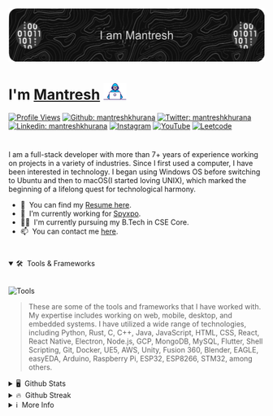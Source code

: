 [![Header](./images/header.png "Header")](https://www.mantreshkhurana.com/)

# I'm [Mantresh](https://www.mantreshkhurana.com) <img src="./images/typing.gif" width="45px">

[![Profile Views](https://komarev.com/ghpvc/?username=mantreshkhurana&label=Profile%20views&color=0e75b6&style=flat)](https://github.com/mantreshkhurana) [![Github: mantreshkhurana](https://img.shields.io/badge/-mantreshkhurana-grey?style=flat&logo=Github&logoColor=white&link=https://github.com/mantreshkhurana/)](https://github.com/mantreshkhurana/) [![Twitter: mantreshkhurana](https://img.shields.io/badge/-mantreshkhurana-blue?style=flat&logo=Twitter&logoColor=white&link=https://www.twitter.com/mantreshkhurana/)](https://www.twitter.com/mantreshkhurana/) [![Linkedin: mantreshkhurana](https://img.shields.io/badge/-mantreshkhurana-blue?style=flat&logo=Linkedin&logoColor=white&link=https://www.linkedin.com/in/mantreshkhurana/)](https://www.linkedin.com/in/mantreshkhurana/) [![Instagram](https://img.shields.io/badge/-mantreshkhurana-E4405F?style=flat&labelColor=E4405F&logo=instagram&logoColor=white&link=https://www.instagram.com/mantreshkhurana/)](https://www.instagram.com/mantreshkhurana/) [![YouTube](https://img.shields.io/badge/-mantreshkhurana-FF0000?style=flat&labelColor=FF0000&logo=youtube&logoColor=white&link=https://www.youtube.com/mantreshkhurana)](https://www.youtube.com/mantreshkhurana)
[![Leetcode](https://img.shields.io/badge/-mantreshkhurana-FFA116?style=flat&labelColor=FFA116&logo=leetcode&logoColor=white&link=https://leetcode.com/mantreshkhurana/)](https://leetcode.com/mantreshkhurana/)

#

I am a full-stack developer with more than 7+ years of experience working on projects in a variety of industries. Since I first used a computer, I have been interested in technology. I began using Windows OS before switching to Ubuntu and then to macOS(I started loving UNIX), which marked the beginning of a lifelong quest for technological harmony.

- 📝 &nbsp;You can find my [Resume here](https://www.mantreshkhurana.com/resume).
- 🔭 &nbsp;I’m currently working for [Spyxpo](https://www.spyxpo.com).
- 👨‍🎓 &nbsp;I'm currently pursuing my B.Tech in CSE Core.
- 📫 &nbsp;You can contact me [here](https://www.mantreshkhurana.com/contact).

#

<details open>

<summary>🛠️ &nbsp;Tools & Frameworks</summary>

<br>

![Tools](https://skillicons.dev/icons?i=flutter,dart,go,kotlin,swift,html,c,python,cpp,rust,blender,github,tensorflow,git,aws,golang,javascript,react,linux,bash,gcp,flask,django,docker,css,java,mysql,nodejs,php,mongo,matlab,pytorch,r,sqlite,electron,ts,)

> These are some of the tools and frameworks that I have worked with. My expertise includes working on web, mobile, desktop, and embedded systems. I have utilized a wide range of technologies, including Python, Rust, C, C++, Java, JavaScript, HTML, CSS, React, React Native, Electron, Node.js, GCP, MongoDB, MySQL, Flutter, Shell Scripting, Git, Docker, UE5, AWS, Unity, Fusion 360, Blender, EAGLE, easyEDA, Arduino, Raspberry Pi, ESP32, ESP8266, STM32, among others.

</details>

<!-- <details>

<summary>📊 &nbsp;Github Metrics</summary>

<br>

[![Metrics](https://metrics.lecoq.io/mantreshkhurana?template=classic&repositories.forks=true&base.header=0&base.metadata=0&lines=1&languages=1&followup=1&base=header%2C%20activity%2C%20community%2C%20repositories%2C%20metadata&base.indepth=false&base.hireable=false&base.skip=false&languages=false&languages.limit=8&languages.threshold=0%25&languages.other=false&languages.colors=github&languages.sections=most-used&languages.indepth=false&languages.analysis.timeout=15&languages.analysis.timeout.repositories=7.5&languages.categories=markup%2C%20programming&languages.recent.categories=markup%2C%20programming&languages.recent.load=300&languages.recent.days=14&lines=false&lines.sections=base&lines.repositories.limit=2&lines.history.limit=1&followup=false&followup.sections=repositories&followup.indepth=false&followup.archived=false&config.timezone=Asia%2FCalcutta)](https://github.com/mantreshkhurana)

> Github mertics may have error loading some of the time due to hevay load on there sevrer. If you see an error, please refresh the page(I will soon host that server on my side to keep to on forever).

</details> -->

<details>

<summary>🖥️ &nbsp;Github Stats</summary>

<br>

[![Stats](https://github-readme-stats.vercel.app/api?username=mantreshkhurana&count_private=true&show_icons=true&locale=en&theme=dark&border_radius=12)](https://github.com/mantreshkhurana)

</details>

<details>

<summary>🔥 &nbsp;Github Streak</summary>

<br>

[![Contributions](https://github-readme-streak-stats.herokuapp.com/?user=mantreshkhurana&&theme=dark&border_radius=12)](https://github.com/mantreshkhurana)

</details>

<details>

<summary>ℹ️ &nbsp;More Info</summary>

<br>

> Note: My contributions are not limited to the repositories mentioned below. I have contributed to many other repositories, which are not mentioned here because I deleted my old github account and created a new one for professional purposes.

</details>
